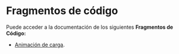 # Fragmentos de código

Puede acceder a la documentación de los siguientes **Fragmentos de Código:**

- [Animación de carga][animacion-carga].

[animacion-carga]: animacion-carga/doc.md "Animación de carga"
